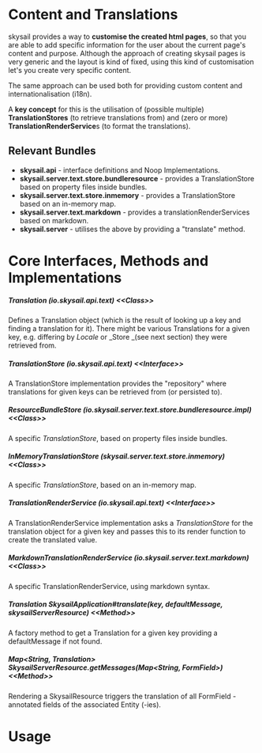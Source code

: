 # Content and Translations

skysail provides a way to **customise the created html pages**, so that you are able to add specific information for the user about the current page's content and purpose. Although the approach of creating skysail pages is very generic and the layout is kind of fixed, using this kind of customisation let's you create very specific content.

The same approach can be used both for providing custom content and internationalisation \(i18n\).

A **key concept** for this is the utilisation of \(possible multiple\) **TranslationStores** \(to retrieve translations from\) and \(zero or more\) **TranslationRenderService**s \(to format the translations\). 

## Relevant Bundles

* **skysail.api** - interface definitions and Noop Implementations.
* **skysail.server.text.store.bundleresource** - provides a TranslationStore based on property files inside bundles.
* **skysail.server.text.store.inmemory** - provides a TranslationStore based on an in-memory map.
* **skysail.server.text.markdown** - provides a translationRenderServices based on markdown.
* **skysail.server** - utilises the above by providing a "translate" method.

# Core Interfaces, Methods and Implementations

##### Translation \(io.skysail.api.text\) &lt;&lt;Class&gt;&gt;

Defines a Translation object \(which is the result of looking up a key and finding a translation for it\). There might be various Translations for a given key, e.g. differing by _Locale_ or _Store _\(see next section\) they were retrieved from.

##### TranslationStore \(io.skysail.api.text\) &lt;&lt;Interface&gt;&gt;

A TranslationStore implementation provides the "repository" where translations for given keys can be retrieved from \(or persisted to\).

##### ResourceBundleStore \(io.skysail.server.text.store.bundleresource.impl\) &lt;&lt;Class&gt;&gt;

A specific _TranslationStore_, based on property files inside bundles.

##### InMemoryTranslationStore \(skysail.server.text.store.inmemory\) &lt;&lt;Class&gt;&gt;

A specific _TranslationStore_, based on an in-memory map.

##### TranslationRenderService \(io.skysail.api.text\) &lt;&lt;Interface&gt;&gt;

A TranslationRenderService implementation asks a _TranslationStore_ for the translation object for a given key and passes this to its render function to create the translated value.

##### MarkdownTranslationRenderService \(io.skysail.server.text.markdown\) &lt;&lt;Class&gt;&gt;

A specific TranslationRenderService, using markdown syntax.

##### Translation SkysailApplication\#translate\(key, defaultMessage, skysailServerResource\) &lt;&lt;Method&gt;&gt;

A factory method to get a Translation for a given key providing a defaultMessage if not found.

##### Map&lt;String, Translation&gt; SkysailServerResource.getMessages\(Map&lt;String, FormField&gt;\) &lt;&lt;Method&gt;&gt;

Rendering a SkysailResource triggers the translation of all FormField - annotated fields of the associated Entity \(-ies\). 



# Usage



